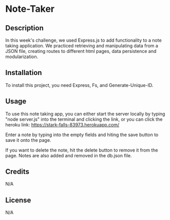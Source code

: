 # Note-Taker
## Description

In this week's challenge, we used Express.js to add functionality to a note taking application. We practiced retrieving and manipulating data from a JSON file, creating routes to different html pages, data persistence and modularization. 

## Installation

To install this project, you need Express, Fs, and Generate-Unique-ID.

## Usage

To use this note taking app, you can either start the server locally by typing "node server.js" into the terminal and clicking the link, or you can click the heroku link: https://stark-falls-83973.herokuapp.com/

Enter a note by typing into the empty fields and hiting the save button to save it onto the page. 

If you want to delete the note, hit the delete button to remove it from the page. Notes are also added and removed in the db.json file. 

## Credits

N/A

## License

N/A
